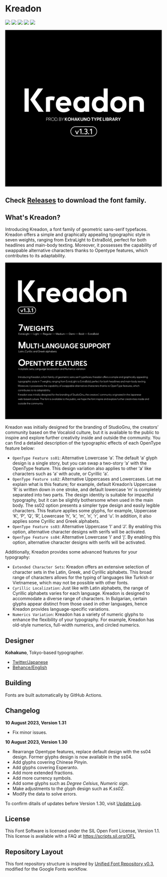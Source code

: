 # Kreadon

[![][Fontbakery]](https://Kohakuno-Layer.github.io/Kreadon/fontbakery/fontbakery-report.html)
[![][Universal]](https://Kohakuno-Layer.github.io/Kreadon/fontbakery/fontbakery-report.html)
[![][GF Profile]](https://Kohakuno-Layer.github.io/Kreadon/fontbakery/fontbakery-report.html)
[![][Outline Correctness]](https://Kohakuno-Layer.github.io/Kreadon/fontbakery/fontbakery-report.html)
[![][Shaping]](https://Kohakuno-Layer.github.io/Kreadon/fontbakery/fontbakery-report.html)

[Fontbakery]: https://img.shields.io/endpoint?url=https%3A%2F%2Fraw.githubusercontent.com%2FKohakuno-Layer%2FKreadon%2Fgh-pages%2Fbadges%2Foverall.json
[GF Profile]: https://img.shields.io/endpoint?url=https%3A%2F%2Fraw.githubusercontent.com%2FKohakuno-Layer%2FKreadon%2Fgh-pages%2Fbadges%2FGoogleFonts.json
[Outline Correctness]: https://img.shields.io/endpoint?url=https%3A%2F%2Fraw.githubusercontent.com%2FKohakuno-Layer%2FKreadon%2Fgh-pages%2Fbadges%2FOutlineCorrectnessChecks.json
[Shaping]: https://img.shields.io/endpoint?url=https%3A%2F%2Fraw.githubusercontent.com%2FKohakuno-Layer%2FKreadon%2Fgh-pages%2Fbadges%2FShapingChecks.json
[Universal]: https://img.shields.io/endpoint?url=https%3A%2F%2Fraw.githubusercontent.com%2FKohakuno-Layer%2FKreadon%2Fgh-pages%2Fbadges%2FUniversal.json

![Sample Image](documentation/37-01.png)

## Check [Releases](https://github.com/Kohakuno-Layer/Kreadon/releases) to download the font family.

## What's Kreadon?

Introducing Kreadon, a font family of geometric sans-serif typefaces. Kreadon offers a simple and graphically appealing typographic style in seven weights, ranging from ExtraLight to ExtraBold, perfect for both headlines and main-body texting. Moreover, it possesses the capability of swappable alternative characters thanks to Opentype features, which contributes to its adaptability. 

![Sample Image](documentation/37-02.png)

Kreadon was initially designed for the branding of StudioGnu, the creators’ community based on the Vocaloid culture, but it is available to the public to inspire and explore further creativity inside and outside the community.
You can find a detailed description of the typographic effects of each OpenType feature below:

* `OpenType Feature ss01`: Alternative Lowercase ‘a’. The default ‘a’ glyph design is a single story, but you can swap a two-story ‘a’ with the OpenType feature. This design variation also applies to other ‘a’ like characters such as ‘a’ with acute, or Cyrillic ‘a’.
* `OpenType Feature ss02`: Alternative Uppercases and Lowercases. Let me explain what is this feature; for example, default Kreadon’s Uppercase ‘R’ is written down in one stroke, and default lowercase ‘m’ is completely separated into two parts. The design identity is suitable for impactful typography, but it can be slightly bothersome when used in the main body. The ss02 option presents a simpler type design and easily legible characters. This feature applies some glyphs, for example, Uppercase ‘K’, ‘P’, ‘Q’, ‘R’, Lowercase ‘h’, ‘k’, ‘m’, ’n’, ‘r’, and ‘u’. In addition, it also applies some Cyrillic and Greek alphabets.
* `OpenType Feature ss03`: Alternative Uppercase ‘I’ and ‘J’. By enabling this option, alternative character designs with serifs will be activated.
* `OpenType Feature ss04`: Alternative Lowercase ‘i’ and ‘j’. By enabling this option, alternative character designs with serifs will be activated.

Additionally, Kreadon provides some advanced features for your typography:

* `Extended Character Sets`: Kreadon offers an extensive selection of character sets in the Latin, Greek, and Cyrillic alphabets. This broad range of characters allows for the typing of languages like Turkish or Vietnamese, which may not be possible with other fonts.
* `Cyrillic Localization`: Just like with Latin alphabets, the range of Cyrillic alphabets varies for each language. Kreadon is designed to accommodate a diverse range of characters. In Bulgarian, certain glyphs appear distinct from those used in other languages, hence Kreadon provides language-specific variations.
* `Numerics Variation`: Kreadon has a variety of numeric glyphs to enhance the flexibility of your typography. For example, Kreadon has old-style numerics, full-width numerics, and circled numerics.

## Designer

**Kohakuno**, Tokyo-based typographer.
* [Twitter/Japanese](https://twitter.com/Amber_layer01)
* [Behance/English](https://www.behance.net/kohakuno)

## Building

Fonts are built automatically by GitHub Actions. 

## Changelog

**10 August 2023, Version 1.31**
- Fix minor issues.

**10 August 2023, Version 1.30**
- Rearrange Opentype features, replace default design with the ss04 design. Former glyphs design is now available in the ss04.
- Add glyphs covering Chinese Pinyin.
- Add glyphs covering Esperanto. 
- Add more extended fractions.
- Add more currency symbols.
- Add some glyphs such as _Degree Celsius_, _Numeric sign_.
- Make adjustments to the glyph design such as _K.ss02_.
- Modify the data to solve errors.

To confirm ditails of updates before Version 1.30, visit [Update Log](https://github.com/Kohakuno-Layer/Kreadon/blob/main/update_log.md).

## License

This Font Software is licensed under the SIL Open Font License, Version 1.1.
This license is available with a FAQ at
https://scripts.sil.org/OFL

## Repository Layout

This font repository structure is inspired by [Unified Font Repository v0.3](https://github.com/unified-font-repository/Unified-Font-Repository), modified for the Google Fonts workflow.
